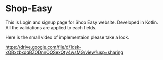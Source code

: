 # Shop-Easy

This is Login and signup page for Shop Easy website. Developed in Kotlin. All the validations are applied to each fields.


Here is the small video of implementaion please take a look.


https://drive.google.com/file/d/1dsk-xQBxzbxdqBZODnnOQSexQty4wsMG/view?usp=sharing



